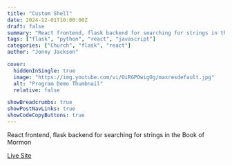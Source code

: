 ```yaml
---
title: "Custom Shell"
date: 2024-12-01T10:00:00Z
draft: false
summary: "React frontend, flask backend for searching for strings in the Book of Mormon"
tags: ["flask", "python", "react", "javascript"]
categories: ["Church", "flask", "react"]
author: "Jonny Jackson"

cover:
  hiddenInSingle: true
  image: "https://img.youtube.com/vi/OiRGPOwigOg/maxresdefault.jpg"
  alt: "Program Demo Thumbnail"
  relative: false

showBreadcrumbs: true
showPostNavLinks: true
showCodeCopyButtons: true
---
```


React frontend, flask backend for searching for strings in the Book of Mormon

[Live Site](https://bom-searcher-74d5a7d40665.herokuapp.com/)
